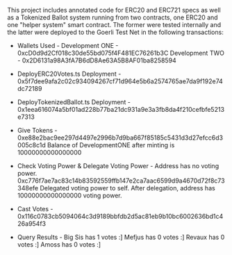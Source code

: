 This project includes annotated code for ERC20 and ERC721 specs as well as a Tokenized Ballot system running from two contracts, one ERC20 and one "helper system" smart contract. The former were tested internally and the latter were deployed to the Goerli Test Net in the following transactions:

- Wallets Used -
Development ONE  - 0xcD0d9d2Cf018c30de55bd075f4F481EC76261b3C
Development TWO - 0x2D6131a98A3fA7B6dD8Ae63A5B8AF01ba8258594

- DeployERC20Votes.ts Deployment -
0x5f7dee9afa2c02c934094267cf71d964e5b6a2574765ae7da9f192e74dc72189

- DeployTokenizedBallot.ts Deployment -
0x1eea616074a5bf01ad228b77ba21dc931a9e3a3fb8da4f210cefbfe5213e7313

- Give Tokens -
0xe88e2bac9ee297d4497e2996b7d9ba667f85185c5431d3d27efcc6d3005c8c1d
Balance of DevelopmentONE after minting is 10000000000000000

- Check Voting Power & Delegate Voting Power -
Address has no voting power.
0xc776f7ae7ac83c14b83592559ffb147e2ca7aac6599d9a4670d72f8c73348efe
Delegated voting power to self.
After delegation, address has 10000000000000000 voting power.

- Cast Votes -
0x116c0783cb5094064c3d9189bbfdb2d5ac81eb9b10bc6002636bd1c426a954f3

- Query Results -
Big Sis has 1 votes :]
Mefjus has 0 votes :]
Revaux has 0 votes :]
Amoss has 0 votes :]